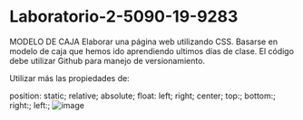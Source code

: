 # Laboratorio-2-5090-19-9283
MODELO DE CAJA 
 Elaborar una página web utilizando CSS. Basarse en modelo de caja que hemos ido aprendiendo ultimos días de clase. El código debe utilizar Github para manejo de versionamiento.

Utilizar más las propiedades de:

position: static; relative; absolute;
float: left; right; center;
top:;
bottom:;
right:;
left:;
![image](https://user-images.githubusercontent.com/109533872/182273125-b6ce0bb9-b27c-47c7-a1ee-677792e538e5.png)
